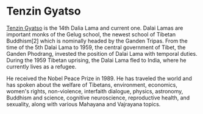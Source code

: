 # Tenzin Gyatso

[Tenzin Gyatso](https://en.wikipedia.org/wiki/14th_Dalai_Lama) is the 14th Dalia Lama and current one. Dalai Lamas are important monks of the Gelug school, the newest school of Tibetan Buddhism[2] which is nominally headed by the Ganden Tripas. From the time of the 5th Dalai Lama to 1959, the central government of Tibet, the Ganden Phodrang, invested the position of Dalai Lama with temporal duties. During the 1959 Tibetan uprising, the Dalai Lama fled to India, where he currently lives as a refugee. 

He received the Nobel Peace Prize in 1989. He has traveled the world and has spoken about the welfare of Tibetans, environment, economics, women's rights, non-violence, interfaith dialogue, physics, astronomy, Buddhism and science, cognitive neuroscience, reproductive health, and sexuality, along with various Mahayana and Vajrayana topics.
